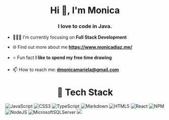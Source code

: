 <h1 align="center">Hi 👋, I'm Monica</h1>
<h3 align="center">I love to code in Java.</h3>

- 👩🏻‍💻 I’m currently focusing on **Full Stack Development**

- 🌐 Find out more about me **https://www.monicadiaz.me/**

- ⭐ Fun fact **I like to spend my free time drawing**

- 📫 How to reach me: **dmonicamariela@gmail.com**

<h1 align="center">🔆 Tech Stack</h1>



![JavaScript](https://img.shields.io/badge/javascript-%23323330.svg?style=for-the-badge&logo=javascript&logoColor=%23F7DF1E) ![CSS3](https://img.shields.io/badge/css3-%231572B6.svg?style=for-the-badge&logo=css3&logoColor=white) ![TypeScript](https://img.shields.io/badge/typescript-%23007ACC.svg?style=for-the-badge&logo=typescript&logoColor=white) ![Markdown](https://img.shields.io/badge/markdown-%23000000.svg?style=for-the-badge&logo=markdown&logoColor=white) ![HTML5](https://img.shields.io/badge/html5-%23E34F26.svg?style=for-the-badge&logo=html5&logoColor=white) ![React](https://img.shields.io/badge/react-%2320232a.svg?style=for-the-badge&logo=react&logoColor=%2361DAFB) ![NPM](https://img.shields.io/badge/NPM-%23000000.svg?style=for-the-badge&logo=npm&logoColor=white) ![NodeJS](https://img.shields.io/badge/node.js-6DA55F?style=for-the-badge&logo=node.js&logoColor=white) ![MicrosoftSQLServer](https://img.shields.io/badge/Microsoft%20SQL%20Sever-CC2927?style=for-the-badge&logo=microsoft%20sql%20server&logoColor=white)
![](https://github-readme-stats.vercel.app/api?username=fernandomontano&theme=react&hide_border=true&include_all_commits=true&count_private=true)<br/>
  
</div>
